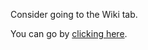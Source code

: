 Consider going to the Wiki tab.

You can go by [clicking here](https://github.com/MalwareDatabaseHub/MDH-WIki/wiki).
